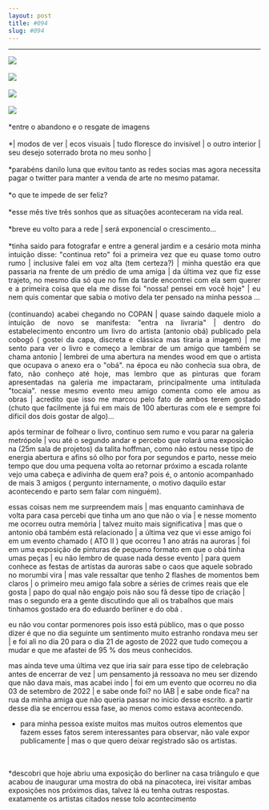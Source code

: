 ```yaml
---
layout: post
title: #094
slug: #094
---
```

---
<p class="description" style="text-align: justify;">
   <img src="/assets/danilo-luna-snapshots-67.jpg" />
  <br>
  <br>
   <img src="/assets/danilo-luna-snapshots-69.jpg" />
  <br>
  <br>
   <img src="/assets/danilo-luna-snapshots-66.jpg" />
  <br>
  <br>
   <img src="/assets/danilo-luna-snapshots-68.jpg" />
  <br>
  <br>
*entre o abandono e o resgate de imagens 
<br>
  <br>
*| modos de ver | ecos visuais | tudo floresce do invisível | o outro interior | seu desejo soterrado brota no meu sonho |
<br>
  <br>
*parabéns danilo luna que evitou tanto as redes socias mas agora necessita pagar o twitter para manter a venda de arte no mesmo patamar.
<br>
  <br>
*o que te impede de ser feliz? 
<br>
  <br>
*esse mês tive três sonhos que as situações aconteceram na vida real.
<br>
  <br>
*breve eu volto para a rede | será exponencial o crescimento...
<br>
  <br>
*tinha saido para fotografar e entre a general jardim e a cesário mota minha intuição disse: "continua reto" foi a primeira vez que eu quase tomo outro rumo | inclusive falei em voz alta (tem certeza?) | minha questão era que passaria na frente de um prédio de uma amiga | da última vez que fiz esse trajeto, no mesmo dia só que no fim da tarde encontrei com ela sem querer e a primeira coisa que ela me disse foi "nossa! pensei em você hoje" | eu nem quis comentar que sabia o motivo dela ter pensado na minha pessoa ...
<br>
  <br>
(continuando) acabei chegando no COPAN | quase saindo daquele miolo a intuição de novo se manifesta: "entra na livraria" | dentro do estabelecimento encontro um livro do artista (antonio obá) publicado pela cobogó ( gostei da capa, discreta e clássica mas tiraria a imagem) | me sento para ver o livro e começo a lembrar de um amigo que também se chama antonio | lembrei de uma abertura na mendes wood em que o artista que ocupava o anexo era o "obá". na época eu não conhecia sua obra, de fato, não conheço até hoje, mas lembro que as pinturas que foram apresentadas na galeria me impactaram, principalmente uma intitulada  "tocaia". nesse mesmo evento meu amigo comenta como ele amou as obras | acredito que isso me marcou pelo fato de ambos terem gostado (chuto que facilmente já fui em mais de 100 aberturas com ele e sempre foi difícil dos dois gostar de algo)...

após terminar de folhear o livro, continuo sem rumo e vou parar na galeria metrópole | vou até o segundo andar e percebo que rolará uma exposição na (25m sala de projetos) da talita hoffman, como não estou nesse tipo de energia abertura e afins só olho por fora por segundos e parto, nesse meio tempo que dou uma pequena volta ao retornar próximo a escada rolante vejo uma cabeça e adivinha de quem era? pois é, o antonio acompanhado de  mais 3 amigos ( pergunto internamente, o motivo daquilo estar acontecendo e parto sem falar com ninguém).

essas coisas nem me surpreendem mais | mas enquanto caminhava de volta para casa percebi que tinha um ano que não o via | e nesse momento me ocorreu outra memória | talvez muito mais significativa | mas que o antonio obá também está relacionado | a última vez que vi esse amigo foi em um evento chamado ( ATO II ) que ocorreu  1 ano atrás na auroras | foi em uma exposição de pinturas de pequeno formato em que o obá tinha umas peças | eu não lembro de quase nada desse evento | para quem conhece as festas de artistas da auroras sabe o caos que aquele sobrado no morumbi vira | mas vale ressaltar que  tenho 2 flashes de momentos bem claros | o primeiro meu amigo fala sobre a séries de crimes reais que ele gosta | papo do qual não engajo pois não sou fã  desse tipo de criação | mas o segundo era a gente discutindo que ali os trabalhos que mais tinhamos gostado era do eduardo berliner e do obá .

eu não vou contar pormenores pois isso está público, mas o que posso dizer é que no dia seguinte um sentimento muito estranho rondava meu ser | e foi ali no dia 20 para o dia 21 de agosto de 2022 que tudo começou a mudar e que me afastei de 95 % dos meus conhecidos.

mas ainda teve uma última vez que iria sair  para esse tipo de celebração antes de encerrar de vez | um pensamento já ressoava no meu ser dizendo que não dava mais, mas acabei indo | foi em um evento que ocorreu no dia 03 de setembro de 2022 | e sabe onde foi? no IAB | e sabe onde fica? na rua da minha amiga que não queria passar no inicio desse escrito. a partir desse dia se encerrou essa fase, ao menos como estava acontecendo.

* para minha pessoa existe muitos mas muitos outros elementos que fazem esses fatos serem interessantes para observar, não vale expor publicamente | mas o que quero deixar registrado são os artistas.
<br>
  <br>
*descobri que hoje abriu uma exposição do berliner na casa triângulo e que acabou de inaugurar uma mostra do obá na pinacoteca, irei visitar ambas exposições nos próximos dias, talvez lá eu tenha outras respostas. exatamente os artistas citados nesse tolo acontecimento
<br>
  <br>
